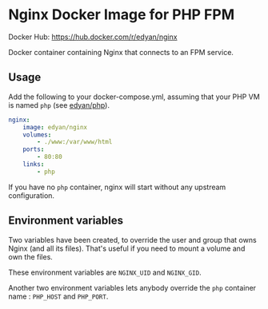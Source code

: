 # Nginx Docker Image for PHP FPM
Docker Hub: https://hub.docker.com/r/edyan/nginx

Docker container containing Nginx that connects to an FPM service.

## Usage
Add the following to your docker-compose.yml, assuming that your PHP VM is named `php` (see  [edyan/php](https://github.com/edyan/docker-php)).

```yaml
nginx:
    image: edyan/nginx
    volumes:
        - ./www:/var/www/html
    ports:
        - 80:80
    links:
        - php
```

If you have no `php` container, nginx will start without any upstream configuration.


## Environment variables
Two variables have been created, to override the user and group that owns Nginx (and all its files). That's useful if you need to mount a volume and own the files.

These environment variables are `NGINX_UID` and `NGINX_GID`.

Another two environment variables lets anybody override the `php` container name : `PHP_HOST` and `PHP_PORT`.
